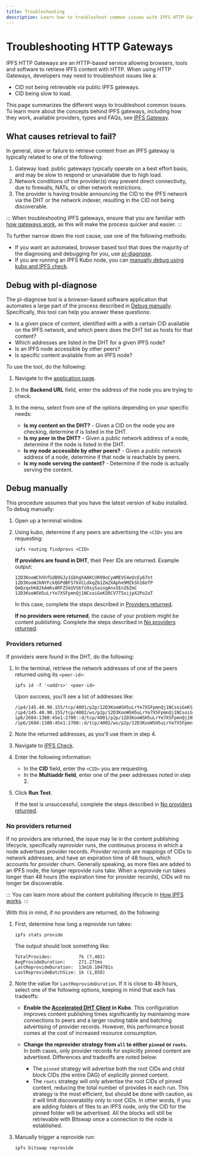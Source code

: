 ```yaml
---
title: Troubleshooting 
description: Learn how to troubleshoot common issues with IPFS HTTP Gateways
---
```


# Troubleshooting HTTP Gateways

IPFS HTTP Gateways are an HTTP-based service allowing browsers, tools and software to retrieve IPFS content with HTTP. When using HTTP Gateways, developers may need to troubleshoot issues like a:

- CID not being retrievable via public IPFS gateways.
- CID being slow to load.

This page summarizes the different ways to troubleshoot common issues. To learn more about the concepts behind IPFS gateways, including how they work, available providers, types and FAQs, see [IPFS Gateway](../concepts/ipfs-gateway.md). 

## What causes retrieval to fail?

In general, slow or failure to retrieve content from an IPFS gateway is typically related to one of the following:

1. Gateway load: public gateways typically operate on a best effort basis, and may be slow to respond or unavailable due to high load.
2. Network conditions of the provider(s) may prevent direct connectivity, due to firewalls, NATs, or other network restrictions.
3. The provider is having trouble announcing the CID to the IPFS network via the DHT or the network indexer, resulting in the CID not being discoverable.

:::
When troubleshooting IPFS gateways, ensure that you are familiar with [how gateways work](../concepts/ipfs-gateway.md), as this will make the process quicker and easier.
:::

To further narrow down the root cause, use one of the following methods:

- If you want an automated, browser based tool that does the majority of the diagnosing and debugging for you, use [pl-diagnose](#debug-with-pl-diagnose).
- If you are running an IPFS Kubo node, you can [manually debug using kubo and IPFS check](#debug-manually).

## Debug with pl-diagnose

The pl-diagnose tool is a browser-based software application that automates a large part of the process described in [Debug manually](#debug-manually). Specifically, this tool can help you answer these questions:

- Is a given piece of content, identified with a with a certain CID available on the IPFS network, and which peers does the DHT list as hosts for that content?
- Which addresses are listed in the DHT for a given IPFS node?
- Is an IPFS node accessible by other peers?
- Is specific content available from an IPFS node?

To use the tool, do the following:

1. Navigate to the [application page](https://pl-diagnose.on.fleek.co/#/diagnose/access-content).
1. In the **Backend URL** field, enter the address of the node you are trying to check.
1. In the menu, select from one of the options depending on your specific needs:

   - **Is my content on the DHT?** - Given a CID on the node you are checking, determine if is listed in the DHT.
   - **Is my peer in the DHT?** - Given a public network address of a node, determine if the node is listed in the DHT.
   - **Is my node accessible by other peers?** - Given a public network address of a node, determine if that node is reachable by peers.
   - **Is my node serving the content?** - Determine if the node is actually serving the content.


## Debug manually

This procedure assumes that you have the latest version of kubo installed. To debug manually:

1. Open up a terminal window.

1. Using kubo, determine if any peers are advertising the `<CID>` you are requesting:

   ```shell
   ipfs routing findprovs <CID>
   ```

   **If providers are found in DHT**, their Peer IDs are returned. Example output:

   ```
   12D3KooWChhhfGdB9GJy1GbhghAAKCUR99oCymMEVS4eUcEy67nt
   12D3KooWJkNYFckQGPdBF57kVCLdkqZb1ZmZXAphe9MZkSh16UfP
   QmQzqxhK82kAmKvARFZSkUVS6fo9sySaiogAnx5EnZ6ZmC
   12D3KooWSH5uLrYe7XSFpmnQj1NCsoiGeKSRCV7T5xijpX2Po2aT
   ```

   In this case, complete the steps described in [Providers returned](#providers-returned).

   **If no providers were returned**, the cause of your problem might be content publishing. Complete the steps described in [No providers returned](#no-providers-returned).

### Providers returned

If providers were found in the DHT, do the following:

1. In the terminal, retrieve the network addresses of one of the peers returned using its `<peer-id>`:

   ```shell
   ipfs id -f '<addrs>' <peer-id>
   ```

   Upon success, you'll see a list of addresses like:

   ```
   /ip4/145.40.90.155/tcp/4001/p2p/12D3KooWSH5uLrYe7XSFpmnQj1NCsoiGeKSRCV7T5xijpX2Po2aT
   /ip4/145.40.90.155/tcp/4002/ws/p2p/12D3KooWSH5uLrYe7XSFpmnQj1NCsoiGeKSRCV7T5xijpX2Po2aT
   ip6/2604:1380:45e1:2700::d/tcp/4001/p2p/12D3KooWSH5uLrYe7XSFpmnQj1NCsoiGeKSRCV7T5xijpX2Po2aT
   /ip6/2604:1380:45e1:2700::d/tcp/4002/ws/p2p/12D3KooWSH5uLrYe7XSFpmnQj1NCsoiGeKSRCV7T5xijpX2Po2aT
   ```

1. Note the returned addresses, as you'll use them in step 4.
1. Navigate to [IPFS Check](https://check.ipfs.network/).
1. Enter the following information:
   - In the **CID** field, enter the `<CID>` you are requesting.
   - In the **Multiaddr field**, enter one of the peer addresses noted in step 2.
1. Click **Run Test**.

   If the test is unsuccessful, complete the steps described in [No providers returned](#no-providers-returned).

### No providers returned

If no providers are returned, the issue may lie in the content publishing lifecycle, specifically _reprovider runs_, the continuous process in which a node advertises provider records. _Provider records_ are mappings of CIDs to network addresses, and have an expiration time of 48 hours, which accounts for provider churn. Generally speaking, as more files are added to an IPFS node, the longer reprovide runs take. When a reprovide run takes longer than 48 hours (the expiration time for provider records), CIDs will no longer be discoverable.

:::
You can learn more about the content publishing lifecycle in [How IPFS works](../concepts/how-ipfs-works.md).
:::

With this in mind, if no providers are returned, do the following:

1. First, determine how long a reprovide run takes:

   ```shell
   ipfs stats provide
   ```

   The output should look something like:

   ```shell
   TotalProvides:          7k (7,401)
   AvgProvideDuration:     271.271ms
   LastReprovideDuration:  13m16.104781s
   LastReprovideBatchSize: 1k (1,858)
   ```

2. Note the value for `LastReprovideDuration`. If it is close to 48 hours, select one of the following options, keeping in mind that each has tradeoffs:

   - **Enable the [Accelerated DHT Client](https://github.com/ipfs/go-ipfs/blob/master/docs/experimental-features.md#accelerated-dht-client) in Kubo**. This configuration improves content publishing times significantly by maintaining more connections to peers and a larger routing table and batching advertising of provider records. However, this performance boost comes at the cost of increased resource consumption.

   - **Change the reprovider strategy from `all` to either `pinned` or `roots`.** In both cases, only provider records for explicitly pinned content are advertised. Differences and tradeoffs are noted below:
      - The `pinned` strategy will advertise both the root CIDs and child block CIDs (the entire DAG) of explicitly pinned content.
      - The `roots` strategy will only advertise the root CIDs of pinned content, reducing the total number of provides in each run. This strategy is the most efficient, but should be done with caution, as it will limit discoverability only to root CIDs. In other words, if you are adding folders of files to an IPFS node, only the CID for the pinned folder will be advertised. All the blocks will still be retrievable with Bitswap once a connection to the node is established.

3. Manually trigger a reprovide run:

   ```shell
   ipfs bitswap reprovide
   ```
